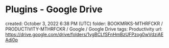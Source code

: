 # Plugins - Google Drive

created: October 3, 2022 6:38 PM (UTC)
folder: BOOKMRKS-MTHRFCKR / PRODUCTIVITY-MTHRFCKR / Google / Google Drive
tags: Productivity
url: https://drive.google.com/drive/folders/1vgBCLfSFnHmBzUFPzog0wVdziAEAdi0p